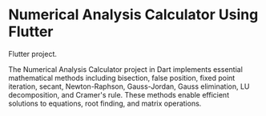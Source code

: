 # Numerical Analysis Calculator Using Flutter

Flutter project.

The Numerical Analysis Calculator project in Dart implements essential mathematical methods including bisection, false position, fixed point iteration, secant, Newton-Raphson, Gauss-Jordan, Gauss elimination, LU decomposition, and Cramer's rule. These methods enable efficient solutions to equations, root finding, and matrix operations.
